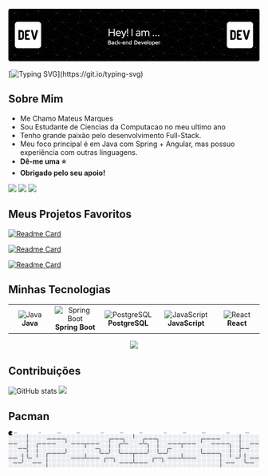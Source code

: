 
![Header](./header.png)

[![Typing SVG](https://readme-typing-svg.herokuapp.com?font=Fira+Code&pause=1000&width=435&lines=Seguran%C3%A7a%2C+desempenho+e+intelig%C3%AAncia.)](https://git.io/typing-svg)


## Sobre Mim

- Me Chamo Mateus Marques
- Sou Estudante de Ciencias da Computacao no meu ultimo ano
- Tenho grande paixão pelo desenvolvimento Full-Stack.
- Meu foco principal é em Java com Spring + Angular, mas possuo experiência com outras linguagens.
-  **Dê-me uma ⭐**
-  **Obrigado pelo seu apoio!**
<div> 
  <a href="https://www.linkedin.com/in/mateusmarquessz/" target="_blank"><img src="https://img.shields.io/badge/-LinkedIn-%230077B5?style=for-the-badge&logo=linkedin&logoColor=white" target="_blank"></a> 
  <a href="https://mateusmarquessz.github.io/Portfolio/" target="_blank"><img src="https://img.shields.io/badge/Portfolio-255E63?style=for-the-badge&logo=About.me&logoColor=white" target="_blank"></a> 
  <a href="https://www.instagram.com/mateusmarquessz/" target="_blank"><img src="https://img.shields.io/badge/-Instagram-%23E4405F?style=for-the-badge&logo=instagram&logoColor=white" target="_blank"></a>
</div>


## Meus Projetos Favoritos
 
<div align="left">

[![Readme Card](https://github-readme-stats.vercel.app/api/pin/?username=MateusMarquessz&repo=Sistema-Web&theme=dark&unique=c0883cef-b7d8-4198-b939-94e143b5c8fa)](https://github.com/mateusmarquessz/Sistema-Web)

[![Readme Card](https://github-readme-stats.vercel.app/api/pin/?username=MateusMarquessz&repo=Gerenciamento-de-Entregas&theme=dark&unique=c066d92f-271d-4b8a-a6cc-758979cf5a1e)](https://github.com/mateusmarquessz/Gerenciamento-de-Entregas)

[![Readme Card](https://github-readme-stats.vercel.app/api/pin/?username=MateusMarquessz&repo=Convolutional-neural-network&theme=dark&unique=4c9459df-2993-48f8-b094-e250465f9f04)](https://github.com/mateusmarquessz/Convolutional-neural-network)

</div>

## Minhas Tecnologias

<div align="center">
  <table>
    <tr>
      <td align="center" width="150px">
        <img src="https://img.icons8.com/plasticine/150/java-coffee-cup-logo.png" width="80px" height="80px" alt="Java">
        <br>
        <strong>Java</strong>
      </td>
      <td align="center" width="150px">
        <img src="https://img.icons8.com/officel/150/spring-logo.png" width="80px" height="80px" alt="Spring Boot">
        <br>
        <strong>Spring Boot</strong>
      </td>
      <td align="center" width="150px">
        <img src="https://img.icons8.com/plasticine/150/postgreesql.png" width="80px" height="80px" alt="PostgreSQL">
        <br>
        <strong>PostgreSQL</strong>
      </td>
      <td align="center" width="150px">
        <img src="https://img.icons8.com/?size=150&id=52wKEsyyo49O&format=png&color=000000" width="80px" height="80px" alt="JavaScript">
        <br>
        <strong>JavaScript</strong>
      </td>
      <td align="center" width="150px">
        <img src="https://img.icons8.com/officel/150/react.png" width="80px" height="80px" alt="React">
        <br>
        <strong>React</strong>
      </td>
    </tr>
  </table>
</div>


<div align="center">
  <img src="https://profile-counter.glitch.me/mateusmarquessz/count.svg?"  />
</div>


## Contribuições
  ![GitHub stats](https://github-readme-stats.vercel.app/api?username=mateusmarquessz&show_icons=true&theme=dark)
  <img height="180cm" src="https://github-readme-stats.vercel.app/api/top-langs/?username=mateusmarquessz&layout=compact&show_icons=true&theme=dark">

## Pacman
  <picture>
  <source media="(prefers-color-scheme: dark)" srcset="https://raw.githubusercontent.com/mateusmarquessz/mateusmarquessz/output/pacman-contribution-graph-dark.svg">
  <source media="(prefers-color-scheme: light)" srcset="https://raw.githubusercontent.com/mateusmarquessz/mateusmarquessz/output/pacman-contribution-graph.svg">
  <img alt="pacman contribution graph" src="https://raw.githubusercontent.com/mateusmarquessz/mateusmarquessz/output/pacman-contribution-graph.svg">
</picture>
